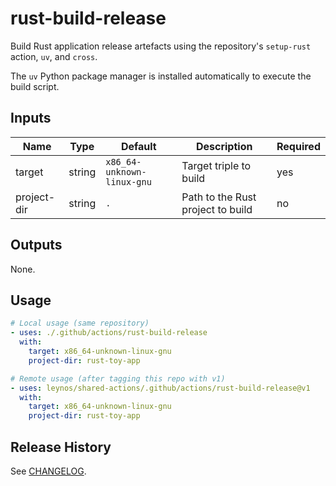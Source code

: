 # rust-build-release

Build Rust application release artefacts using the repository's
`setup-rust` action, `uv`, and `cross`.

The `uv` Python package manager is installed automatically to execute the build script.

## Inputs

| Name | Type | Default | Description | Required |
| ---- | ---- | ------- | ----------- | -------- |
| target | string | `x86_64-unknown-linux-gnu` | Target triple to build | yes |
| project-dir | string | `.` | Path to the Rust project to build | no |

## Outputs

None.

## Usage

```yaml
# Local usage (same repository)
- uses: ./.github/actions/rust-build-release
  with:
    target: x86_64-unknown-linux-gnu
    project-dir: rust-toy-app

# Remote usage (after tagging this repo with v1)
- uses: leynos/shared-actions/.github/actions/rust-build-release@v1
  with:
    target: x86_64-unknown-linux-gnu
    project-dir: rust-toy-app
```

## Release History

See [CHANGELOG](CHANGELOG.md).
